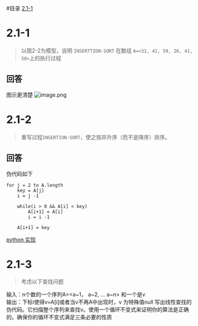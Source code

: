 #目录
[2.1-1](#2.1-1)

# 2.1-1
> 以图2-2为模型，说明 `INSERTTION-SORT` 在数组 `A=<31, 41, 59, 26, 41, 58>`上的执行过程

## 回答
图示更清楚
![image.png](http://ww1.sinaimg.cn/large/d1bc6e1egy1glkwvn8o63j20u0140nlb.jpg)



# 2.1-2
> 重写过程`INSERTION-SORT`，使之按非升序（而不是降序）排序。

## 回答
伪代码如下
```
for j = 2 to A.length
    key = A[j]
    i = j -1
    
    while(i > 0 && A[i] < key)
        A[i+1] = A[i]
        i = i -1
        
    A[i+1] = key
```

[python 实现](./code/code2.1-2.py)


# 2.1-3
> 考虑以下查找问题

输入：n个数的一个序列A=<a~1， a~2, ... a~n> 和一个是v  
输出：下标i使得v=A[i]或者当v不再A中出现时，v 为特殊值null
写出线性查找的伪代码。它扫描整个序列来查找v。使用一个循环不变式来证明你的算法是正确的。确保你的循环不变式满足三条必要的性质

